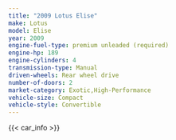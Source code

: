 ```yaml
---
title: "2009 Lotus Elise"
make: Lotus
model: Elise
year: 2009
engine-fuel-type: premium unleaded (required)
engine-hp: 189
engine-cylinders: 4
transmission-type: Manual
driven-wheels: Rear wheel drive
number-of-doors: 2
market-category: Exotic,High-Performance
vehicle-size: Compact
vehicle-style: Convertible
---
```


{{< car_info >}}
